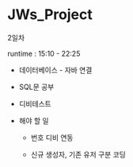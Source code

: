 # JWs_Project

2일차

runtime : 15:10 - 22:25

- 데이터베이스 - 자바 연결

- SQL문 공부

- 디비테스트

- 해야 할 일

  - 번호 디비 연동

  - 신규 생성자, 기존 유저 구분 코딩

    
